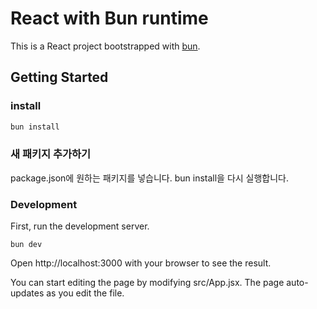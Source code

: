 # React with Bun runtime

This is a React project bootstrapped with [bun](https://bun.sh/).

## Getting Started

### install

```sh
bun install
```

### 새 패키지 추가하기
package.json에 원하는 패키지를 넣습니다.
bun install을 다시 실행합니다.

### Development
First, run the development server.

```
bun dev
```

Open http://localhost:3000 with your browser to see the result.

You can start editing the page by modifying src/App.jsx. The page auto-updates as you edit the file.

